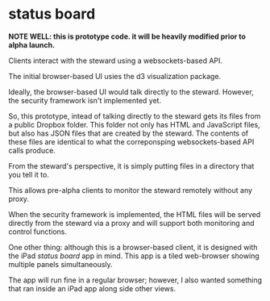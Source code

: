 status board
============

__NOTE WELL: this is prototype code. it will be heavily modified prior to alpha launch.__

Clients interact with the steward using a websockets-based API.

The initial browser-based UI usies the d3 visualization package. 

Ideally, the browser-based UI would talk directly to the steward.
However, the security framework isn't implemented yet.

So, this prototype, intead of talking directly to the steward gets its files from a public Dropbox folder.
This folder not only has HTML and JavaScript files,
but also has JSON files that are created by the steward.
The contents of these files are identical to what the correponsping websockets-based API calls produce.

From the steward's perspective,
it is simply putting files in a directory that you tell it to.

This allows pre-alpha clients to monitor the steward remotely without any proxy.

When the security framework is implemented,
the HTML files will be served directly from the steward via a proxy and will support both monitoring and control functions.

One other thing:
although this is a browser-based client,
it is designed with the iPad _status board_ app in mind.
This app is a tiled web-browser showing multiple panels simultaneously.

The app will run fine in a regular browser;
however, I also wanted something that ran inside an iPad app along side other views.
